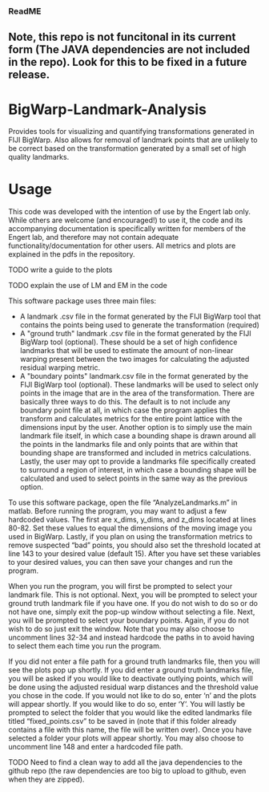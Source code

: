 ### ReadME
## Note, this repo is not funcitonal in its current form (The JAVA dependencies are not included in the repo). Look for this to be fixed in a future release.

# BigWarp-Landmark-Analysis
Provides tools for visualizing and quantifying transformations generated in FIJI BigWarp. Also allows for removal of landmark points that are unlikely to be correct based on the transformation generated by a small set of high quality landmarks.

# Usage
This code was developed with the intention of use by the Engert lab only. While others are welcome (and encouraged!) to use it, the code and its accompanying documentation is specifically written for members of the Engert lab, and therefore may not contain adequate functionality/documentation for other users. All metrics and plots are explained in the pdfs in the repository.

TODO write a guide to the plots

TODO explain the use of LM and EM in the code

This software package uses three main files:
 * A landmark .csv file in the format generated by the FIJI BigWarp tool that contains the points being used to generate the transformation (required)
 * A "ground truth" landmark .csv file in the format generated by the FIJI BigWarp tool (optional). These should be a set of high confidence landmarks that will be used to estimate the amount of non-linear warping present between the two images for calculating the adjusted residual warping metric.
 * A "boundary points" landmark.csv file in the format generated by the FIJI BigWarp tool (optional). These landmarks will be used to select only points in the image that are in the area of the transformation. There are basically three ways to do this. The default is to not include any boundary point file at all, in which case the program applies the transform and calculates metrics for the entire point lattice with the dimensions input by the user. Another option is to simply use the main landmark file itself, in which case a bounding shape is drawn around all the points in the landmarks file and only points that are within that bounding shape are transformed and included in metrics calculations. Lastly, the user may opt to provide a landmarks file specifically created to surround a region of interest, in which case a bounding shape will be calculated and used to select points in the same way as the previous option.


To use this software package, open the file “AnalyzeLandmarks.m” in matlab. Before running the program, you may want to adjust a few hardcoded values. The first are x_dims, y_dims, and z_dims located at lines 80-82. Set these values to equal the dimensions of the moving image you used in BigWarp. Lastly, if you plan on using the transformation metrics to remove suspected “bad” points, you should also set the threshold located at line 143 to your desired value (default 15). After you have set these variables to your desired values, you can then save your changes and run the program. 

When you run the program, you will first be prompted to select your landmark file. This is not optional. Next, you will be prompted to select your ground truth landmark file if you have one. If you do not wish to do so or do not have one, simply exit the pop-up window without selecting a file. Next, you will be prompted to select your boundary points. Again, if you do not wish to do so just exit the window. Note that you may also choose to uncomment lines 32-34 and instead hardcode the paths in to avoid having to select them each time you run the program.

If you did not enter a file path for a ground truth landmarks file, then you will see the plots pop up shortly. If you did enter a ground truth landmarks file, you will be asked if you would like to deactivate outlying points, which will be done using the adjusted residual warp distances and the threshold value you chose in the code. If you would not like to do so, enter ‘n’ and the plots will appear shortly. If you would like to do so, enter ‘Y’. You will lastly be prompted to select the folder that you would like the edited landmarks file titled “fixed_points.csv” to be saved in (note that if this folder already contains a file with this name, the file will be written over). Once you have selected a folder your plots will appear shortly. You may also choose to uncomment line 148 and enter a hardcoded file path.

TODO Need to find a clean way to add all the java dependencies to the github repo (the raw dependencies are too big to upload to github, even when they are zipped).
